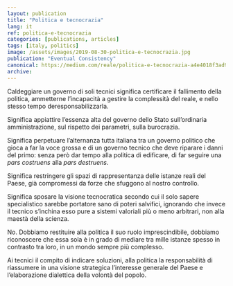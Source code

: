 ```yaml
---
layout: publication
title: "Politica e tecnocrazia"
lang: it
ref: politica-e-tecnocrazia
categories: [publications, articles]
tags: [italy, politics]
image: /assets/images/2019-08-30-politica-e-tecnocrazia.jpg
publication: "Eventual Consistency"
canonical: https://medium.com/reale/politica-e-tecnocrazia-a4e4018f3ad9
archive:
---
```


Caldeggiare un governo di soli tecnici significa certificare il fallimento della politica, ammetterne l’incapacità a gestire la complessità del reale, e nello stesso tempo deresponsabilizzarla.

Significa appiattire l’essenza alta del governo dello Stato sull’ordinaria amministrazione, sul rispetto dei parametri, sulla burocrazia.

Significa perpetuare l’alternanza tutta italiana tra un governo politico che gioca a far la voce grossa e di un governo tecnico che deve riparare i danni del primo: senza però dar tempo alla politica di edificare, di far seguire una *pars costruens* alla *pars destruens*.

Significa restringere gli spazi di rappresentanza delle istanze reali del Paese, già compromessi da forze che sfuggono al nostro controllo.

Significa sposare la visione tecnocratica secondo cui il solo sapere specialistico sarebbe portatore sano di poteri salvifici, ignorando che invece il tecnico s’inchina esso pure a sistemi valoriali più o meno arbitrari, non alla maestà della scienza.

No. Dobbiamo restituire alla politica il suo ruolo imprescindibile, dobbiamo riconoscere che essa sola è in grado di mediare tra mille istanze spesso in contrasto tra loro, in un mondo sempre più complesso.

Ai tecnici il compito di indicare soluzioni, alla politica la responsabilità di riassumere in una visione strategica l’interesse generale del Paese e l’elaborazione dialettica della volontà del popolo.
